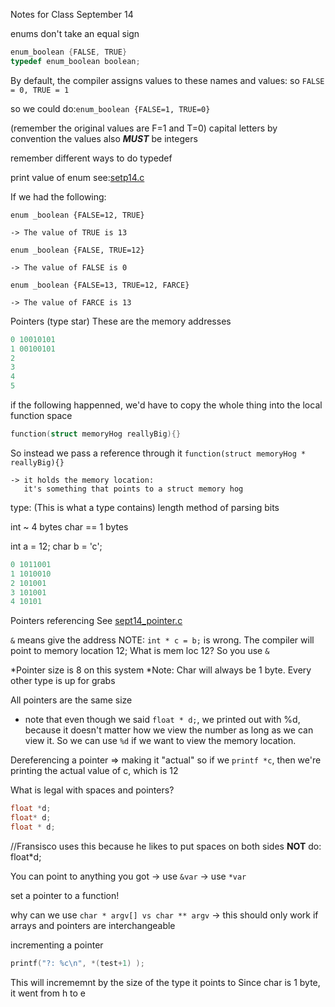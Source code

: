 Notes for Class September 14

enums don't take an equal sign
```C
enum_boolean {FALSE, TRUE}
typedef enum_boolean boolean;
```
By default, the compiler assigns values to these names and values:
so ``` FALSE = 0, TRUE = 1 ```

so we could do:``` enum_boolean {FALSE=1, TRUE=0} ```

(remember the original values are F=1 and T=0)
capital letters  by convention
the values also ***MUST*** be integers

remember different ways to do typedef

print value of enum see:[setp14.c](https://github.com/AvantikaYellapantula/Course-214/blob/master/Code/sept14.c)

If we had the following:

``` enum _boolean {FALSE=12, TRUE} ```

	-> The value of TRUE is 13
  
``` enum _boolean {FALSE, TRUE=12} ```

	-> The value of FALSE is 0
  
``` enum _boolean {FALSE=13, TRUE=12, FARCE} ```

	-> The value of FARCE is 13

Pointers (type star)
These are the memory addresses
```C
0 10010101
1 00100101
2
3
4
5
```
if the following happenned, we'd have to copy the whole thing into
the local function space

```C
function(struct memoryHog reallyBig){}
```

So instead we pass a reference through it
``` function(struct memoryHog * reallyBig){} ```

	-> it holds the memory location:
	   it's something that points to a struct memory hog
type: (This is what a type contains)
 length
 method of parsing bits

int ~ 4 bytes
char == 1 bytes

int a = 12;
char b = 'c';

```C
0 1011001
1 1010010
2 101001
3 101001
4 10101
```
Pointers referencing
See [sept14_pointer.c](https://github.com/AvantikaYellapantula/Course-214/blob/master/Code/sept14_pointers.c)

``` & ``` means give the address
NOTE: ``` int * c = b; ``` is wrong.
The compiler will point to memory location 12;
What is mem loc 12?
So you use ``` & ```

*Pointer size is 8 on this system
*Note: Char will always be 1 byte. Every other type is up for grabs

All pointers are the same size

* note that even though we said ``` float * d; ```, we printed out with %d, because
it doesn't matter how we view the number as long as we can view it. So we can
use ``` %d ``` if we want to view the memory location.

Dereferencing a pointer => making it "actual"
so if we ``` printf *c ```, then we're printing the actual value of c, which is 12

What is legal with spaces and pointers?
```C
float *d;
float* d;
float * d; 
```
//Fransisco uses this because he likes to put spaces on both sides
**NOT** do: float*d;

You can point to anything you got
-> use ``` &var ```
-> use ``` *var ```

set a pointer to a function!

why can we use ``` char * argv[] vs char ** argv ```
-> this should only work if arrays and pointers are interchangeable

incrementing a pointer
```C
printf("?: %c\n", *(test+1) );
```

This will incrememnt by the size of the type it points to
Since char is 1 byte, it went from h to e
